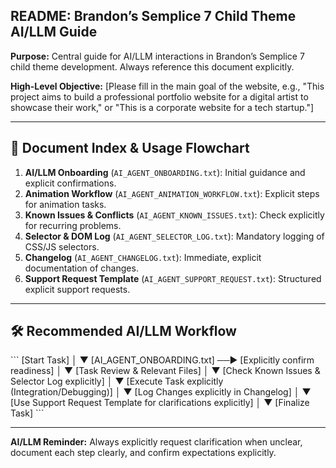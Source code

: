 ## README: Brandon’s Semplice 7 Child Theme AI/LLM Guide

**Purpose:**
Central guide for AI/LLM interactions in Brandon’s Semplice 7 child theme development. Always reference this document explicitly.

**High-Level Objective:** [Please fill in the main goal of the website, e.g., "This project aims to build a professional portfolio website for a digital artist to showcase their work," or "This is a corporate website for a tech startup."]

---

## 📌 Document Index & Usage Flowchart

1.  **AI/LLM Onboarding** (`AI_AGENT_ONBOARDING.txt`): Initial guidance and explicit confirmations.
2.  **Animation Workflow** (`AI_AGENT_ANIMATION_WORKFLOW.txt`): Explicit steps for animation tasks.
3.  **Known Issues & Conflicts** (`AI_AGENT_KNOWN_ISSUES.txt`): Check explicitly for recurring problems.
4.  **Selector & DOM Log** (`AI_AGENT_SELECTOR_LOG.txt`): Mandatory logging of CSS/JS selectors.
5.  **Changelog** (`AI_AGENT_CHANGELOG.txt`): Immediate, explicit documentation of changes.
6.  **Support Request Template** (`AI_AGENT_SUPPORT_REQUEST.txt`): Structured explicit support requests.

---

## 🛠️ Recommended AI/LLM Workflow

\`\`\`
[Start Task]
      │
      ▼
[AI_AGENT_ONBOARDING.txt] ──▶ [Explicitly confirm readiness]
      │
      ▼
[Task Review & Relevant Files]
      │
      ▼
[Check Known Issues & Selector Log explicitly]
      │
      ▼
[Execute Task explicitly (Integration/Debugging)]
      │
      ▼
[Log Changes explicitly in Changelog]
      │
      ▼
[Use Support Request Template for clarifications explicitly]
      │
      ▼
[Finalize Task]
\`\`\`

---

**AI/LLM Reminder:**
Always explicitly request clarification when unclear, document each step clearly, and confirm expectations explicitly.

